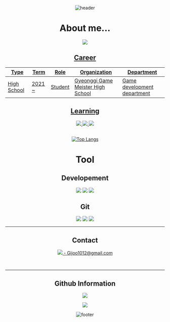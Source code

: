 <div align="center">
 
![header](https://capsule-render.vercel.app/api?type=cylinder&color=0:40E0D0,50:FF8C00,100:FF0080&&rotate=5&height=200&text=이기주&fontSize=65&fontAlign=50&fontAlignY=25&fontColor=FFFFFF&desc=Github%20Profile&descSize=25&descAlign=50&descAlignY=50)

About me...
=
 <a href="http://ggm.gondr.net/user/profile/71" target="_blank">
<img src="https://img.shields.io/badge/Potfolio link-191A1B?style=for-the-badge&logoColor=white">
 

Career
---------------
| Type | Term | Role | Organization | Department |
|------|---|---|---|-
| High School | 2021 ~| Student | Gyeonggi Game Meister High School | Game development department|
 
  
  
Learning
-------------
 <img src="https://img.shields.io/badge/C-A8B9CC?style=for-the-badge&logo=C&logoColor=white">
 <img src="https://img.shields.io/badge/C++-00599C?style=for-the-badge&logo=c%2B%2B&logoColor=white">  
 <img src="https://img.shields.io/badge/C%23-239120?style=for-the-badge&logo=CSharp&logoColor=white"> 
 
 <br>
 <br>
 
 [![Top Langs](https://github-readme-stats.vercel.app/api/top-langs/?username=ggm-gijoo&layout=compact)](https://github.com/anuraghazra/github-readme-stats)


Tool
=
Developement
  -
 <img src="https://img.shields.io/badge/Unity-FFFFFF?style=for-the-badge&logo=Unity&logoColor=black">
 <img src="https://img.shields.io/badge/VS%20Code-007ACC?style=for-the-badge&logo=VisualStudioCode&logoColor=black">
 <img src="https://img.shields.io/badge/Visual%20Studio-5C2D91?style=for-the-badge&logo=VisualStudio&logoColor=white">  
  
Git  
  -
 <img src="https://img.shields.io/badge/SourceTree-0052CC?style=for-the-badge&logo=SourceTree&logoColor=white">  
 <img src="https://img.shields.io/badge/Desktop-5C2D91?style=for-the-badge&logo=GitHub&logoColor=white"/>
 <img src="https://img.shields.io/badge/Notion-000000?style=for-the-badge&logo=Notion&logoColor=white"/></a>

---------------
Contact
---------------
<a href="https://mail.google.com/mail/u/0/?tab=rm&ogbl#inbox?compose=GTvVlcSGMSzZnXzlJZMmsjkQhTPXlltXSVNMnbCHqfJKQljtMTMlHqlHNGvLvlKbJPPWkwnCXGklc" target="_blank"><img src="https://img.shields.io/badge/Gmail-EA4335?style=for-the-badge&logo=Gmail&logoColor=white"> - Gijoo1012@gmail.com
 
 <br>


------
Github Information
-----
![](https://github-readme-stats.vercel.app/api?username=ggm-gijoo&show_icons=true&theme=tokyonight)

[![](https://github-readme-streak-stats.herokuapp.com?user=ggm-gijoo&theme=dracula&date_format=M%20j%5B%2C%20Y%5D)](https://git.io/streak-stats)

![footer](https://capsule-render.vercel.app/api?type=waving&color=gradient&height=200&section=footer&text=Thanks%20For%20Visiting!!&fontSize=70&animation=fadeIn&fontAlignY=70&fontColor=FFFFFF)
